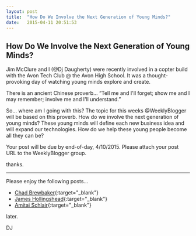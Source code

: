 ```yaml
---
layout: post
title:  "How Do We Involve the Next Generation of Young Minds?"
date:   2015-04-11 20:51:53
---
```


## How Do We Involve the Next Generation of Young Minds?

Jim McClure and I (@Dj Daugherty) were recently involved in a copter build with the Avon Tech Club @ 
the Avon High School. It was a thought-provoking day of watching young minds explore and create.

There is an ancient Chinese proverb... “Tell me and I'll forget; show me and I may remember; 
involve me and I'll understand.”

So... where am I going with this? The topic for this weeks @WeeklyBlogger will be based on this 
proverb. How do we involve the next generation of young minds? These young minds will define each 
new business idea and will expand our technologies. How do we help these young people become all 
they can be? 

Your post will be due by end-of-day, 4/10/2015. Please attach your post URL to the WeeklyBlogger 
group.

thanks.

---

Please enjoy the following posts... 

- [Chad Brewbaker](http://chadbrewbaker.github.io/category/theory/2015/04/05/cats.html){:target="_blank"}
- [James Hollingshead](http://jameshollingshead.blogspot.com/2015/04/encouraging-next-generation.html){:target="_blank"}
- [Amitai Schlair](http://www.schmonz.com/2015/04/08/how-to-develop-humans/){:target="_blank"}

later.

DJ
